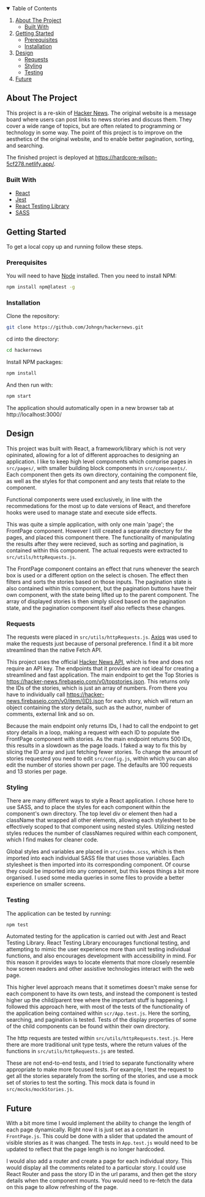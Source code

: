 <!-- TABLE OF CONTENTS -->
<details open="open">
  <summary>Table of Contents</summary>
  <ol>
    <li>
      <a href="#about-the-project">About The Project</a>
      <ul>
        <li><a href="#built-with">Built With</a></li>
      </ul>
    </li>
    <li>
      <a href="#getting-started">Getting Started</a>
      <ul>
        <li><a href="#prerequisites">Prerequisites</a></li>
        <li><a href="#installation">Installation</a></li>
      </ul>
    </li>
    <li>
      <a href="#design">Design</a>
      <ul>
        <li><a href="#requests">Requests</a></li>
        <li><a href="#styling">Styling</a></li>
        <li><a href="#testing">Testing</a></li>
      </ul>
    </li>
	<li><a href="#future">Future</a></li>
  </ol>
</details>

<!-- ABOUT THE PROJECT -->

## About The Project

This project is a re-skin of [Hacker News](https://news.ycombinator.com/). The original website is a message board where users can post links to news stories and discuss them. They cover a wide range of topics, but are often related to programming or technology in some way. The point of this project is to improve on the aesthetics of the original website, and to enable better pagination, sorting, and searching.

The finished project is deployed at https://hardcore-wilson-5cf278.netlify.app/.

### Built With

- [React](https://reactjs.org/)
- [Jest](https://jestjs.io/)
- [React Testing Library](https://testing-library.com/docs/react-testing-library/intro/)
- [SASS](https://sass-lang.com/)

<!-- GETTING STARTED -->

## Getting Started

To get a local copy up and running follow these steps.

### Prerequisites

You will need to have [Node](https://nodejs.org/en/) installed. Then you need to install NPM:

```sh
npm install npm@latest -g
```

### Installation

Clone the repository:

```sh
git clone https://github.com/Johngn/hackernews.git
```

cd into the directory:

```sh
cd hackernews
```

Install NPM packages:

```sh
npm install
```

And then run with:

```sh
npm start
```

The application should automatically open in a new browser tab at http://localhost:3000/

## Design

This project was built with React, a framework/library which is not very opininated, allowing for a lot of different approaches to designing an application. I like to keep high level components which comprise pages in `src/pages/`, with smaller building block components in `src/components/`. Each component then gets its own directory, containing the component file, as well as the styles for that component and any tests that relate to the component.

Functional components were used exclusively, in line with the recommedations for the most up to date versions of React, and therefore hooks were used to manage state and execute side effects.

This was quite a simple application, with only one main 'page'; the FrontPage component. However I still created a separate directory for the pages, and placed this component there. The functionality of manipulating the results after they were recieved, such as sorting and pagination, is contained within this component. The actual requests were extracted to `src/utils/httpRequests.js`.

The FrontPage component contains an effect that runs whenever the search box is used or a different option on the select is chosen. The effect then filters and sorts the stories based on those inputs. The pagination state is also contained within this component, but the pagination buttons have their own component, with the state being lifted up to the parent component. The array of displayed stories is then simply sliced based on the pagination state, and the pagination component itself also reflects these changes.

### Requests

The requests were placed in `src/utils/httpRequests.js`. [Axios](https://axios-http.com/) was used to make the requests just because of personal preference. I find it a bit more streamlined than the native Fetch API.

This project uses the official [Hacker News API](https://github.com/HackerNews/API), which is free and does not require an API key. The endpoints that it provides are not ideal for creating a streamlined and fast application. The main endpoint to get the Top Stories is https://hacker-news.firebaseio.com/v0/topstories.json. This returns only the IDs of the stories, which is just an array of numbers. From there you have to individually call https://hacker-news.firebaseio.com/v0/item/{ID}.json for each story, which will return an object containing the story details, such as the author, number of comments, external link and so on.

Because the main endpoint only returns IDs, I had to call the endpoint to get story details in a loop, making a request with each ID to populate the FrontPage component with stories. As the main endpoint returns 500 IDs, this results in a slowdown as the page loads. I faked a way to fix this by slicing the ID array and just fetching fewer stories. To change the amount of stories requested you need to edit `src/config.js`, within which you can also edit the number of stories shown per page. The defaults are 100 requests and 13 stories per page.

### Styling

There are many different ways to style a React application. I chose here to use SASS, and to place the styles for each component within the component's own directory. The top level div or element then had a className that wrapped all other elements, allowing each stylesheet to be effectively scoped to that component using nested styles. Utilizing nested styles reduces the number of classNames required within each component, which I find makes for cleaner code.

Global styles and variables are placed in `src/index.scss`, which is then imported into each individual SASS file that uses those variables. Each stylesheet is then imported into its corresponding component. Of course they could be imported into any component, but this keeps things a bit more organised. I used some media queries in some files to provide a better experience on smaller screens.

### Testing

The application can be tested by running:

```sh
npm test
```

Automated testing for the application is carried out with Jest and React Testing Library. React Testing Library encourages functional testing, and attempting to mimic the user experience more than unit testing individual functions, and also encourages development with accessibility in mind. For this reason it provides ways to locate elements that more closely resemble how screen readers and other assistive technologies interact with the web page.

This higher level approach means that it sometimes doesn't make sense for each component to have its own tests, and instead the component is tested higher up the child/parent tree where the important stuff is happening. I followed this approach here, with most of the tests of the functionality of the application being contained within `scr/App.test.js`. Here the sorting, searching, and pagination is tested. Tests of the display properties of some of the child components can be found within their own directory.

The http requests are tested within `src/utils/httpRequests.test.js`. Here there are more traditional unit type tests, where the return values of the functions in `src/utils/httpRequests.js` are tested.

These are not end-to-end tests, and I tried to separate functionality where appropriate to make more focused tests. For example, I test the request to get all the stories separately from the sorting of the stories, and use a mock set of stories to test the sorting. This mock data is found in `src/mocks/mockStories.js`.

## Future

With a bit more time I would implement the ability to change the length of each page dynamically. Right now it is just set as a constant in `FrontPage.js`. This could be done with a slider that updated the amount of visible stories as it was changed. The tests in `App.test.js` would need to be updated to reflect that the page length is no longer hardcoded.

I would also add a router and create a page for each individual story. This would display all the comments related to a particular story. I could use React Router and pass the story ID in the url params, and then get the story details when the component mounts. You would need to re-fetch the data on this page to allow refreshing of the page.
